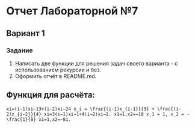 # Отчет Лабораторной №7
## Вариант 1
### Задание 
1. Написать две функции для решения задач своего варианта - с использованием рекурсии и без.
2. Оформить отчёт в README.md.

## Функция для расчёта:
    xi=(i−1)xi−13+(i−2)xi−24 x_i = \frac{(i-1)x_{i-1}}{3} + \frac{(i-2)x_{i-2}}{4} xi​=3(i−1)xi−1​​+4(i−2)xi−2​​. x1=1,x2=−18 x_1 = 1, x_2 = -\frac{1}{8} x1​=1,x2​=−81​.
